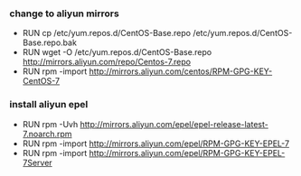 ### change to aliyun mirrors
+ RUN cp /etc/yum.repos.d/CentOS-Base.repo /etc/yum.repos.d/CentOS-Base.repo.bak
+ RUN wget -O /etc/yum.repos.d/CentOS-Base.repo http://mirrors.aliyun.com/repo/Centos-7.repo
+ RUN rpm -import http://mirrors.aliyun.com/centos/RPM-GPG-KEY-CentOS-7

### install aliyun epel
+ RUN rpm -Uvh http://mirrors.aliyun.com/epel/epel-release-latest-7.noarch.rpm
+ RUN rpm -import http://mirrors.aliyun.com/epel/RPM-GPG-KEY-EPEL-7
+ RUN rpm -import http://mirrors.aliyun.com/epel/RPM-GPG-KEY-EPEL-7Server
